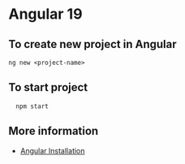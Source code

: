 # Angular 19


## To create new project in Angular

```
ng new <project-name>
```

## To start project

```
  npm start
```

## More information

- [Angular Installation](https://angular.dev/installation)